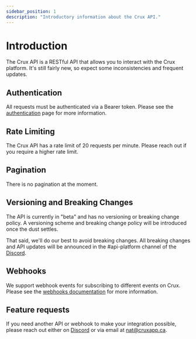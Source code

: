 ```yaml
---
sidebar_position: 1
description: "Introductory information about the Crux API."
---
```


# Introduction

The Crux API is a RESTful API that allows you to interact with the Crux platform. It's still fairly new, so expect some inconsistencies and frequent updates.

## Authentication

All requests must be authenticated via a Bearer token. Please see the [authentication](/docs/api-documentation/authentication.md) page for more information.

## Rate Limiting

The Crux API has a rate limit of 20 requests per minute. Please reach out if you require a higher rate limit.

## Pagination

There is no pagination at the moment.

## Versioning and Breaking Changes

The API is currently in "beta" and has no versioning or breaking change policy. A versioning scheme and breaking change policy will be introduced once the dust settles.

That said, we'll do our best to avoid breaking changes. All breaking changes and API updates will be announced in the #api-platform channel of the [Discord](https://discord.com/invite/ypt6e9HBVC).

## Webhooks

We support webhook events for subscribing to different events on Crux. Please see the [webhooks documentation](/docs/api-documentation/webhooks.md) for more information.

## Feature requests

If you need another API or webhook to make your integration possible, please reach out either on [Discord](https://discord.com/invite/ypt6e9HBVC) or via email at [nat@cruxapp.ca](mailto:nat@cruxapp.ca).

